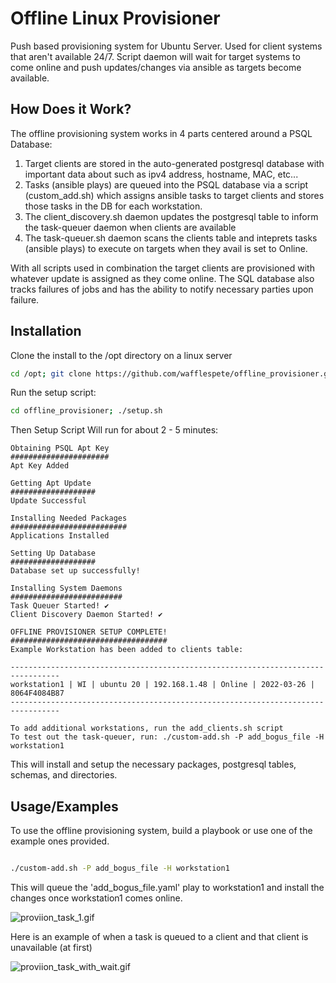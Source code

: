 # Offline Linux Provisioner

Push based provisioning system for Ubuntu Server. Used for client systems that aren't available 24/7. Script daemon will wait for target systems to come online and push updates/changes via ansible as targets become available.

## How Does it Work?

The offline provisioning system works in 4 parts centered around a PSQL Database:

1) Target clients are stored in the auto-generated postgresql database with important data about such as ipv4 address, hostname, MAC, etc...
2) Tasks (ansible plays) are queued into the PSQL database via a script (custom_add.sh) which assigns ansible tasks to target clients and stores those tasks in the DB for each workstation.
3) The client_discovery.sh daemon updates the postgresql table to inform the task-queuer daemon when clients are available
4) The task-queuer.sh daemon scans the clients table and inteprets tasks (ansible plays) to execute on targets when they avail is set to Online.

With all scripts used in combination the target clients are provisioned with whatever update is assigned as they come online. The SQL database also tracks failures of jobs and has the ability to notify necessary parties upon failure.

## Installation

Clone the install to the /opt directory on a linux server

```bash
cd /opt; git clone https://github.com/wafflespete/offline_provisioner.git
```

Run the setup script:

```bash
cd offline_provisioner; ./setup.sh

```
Then Setup Script Will run for about 2 - 5 minutes:
```
Obtaining PSQL Apt Key
######################
Apt Key Added      

Getting Apt Update 
###################
Update Successful

Installing Needed Packages
##########################
Applications Installed

Setting Up Database
###################
Database set up successfully!

Installing System Daemons
#########################
Task Queuer Started! ✔
Client Discovery Daemon Started! ✔

OFFLINE PROVISIONER SETUP COMPLETE!
###################################
Example Workstation has been added to clients table:

---------------------------------------------------------------------------------
workstation1 | WI | ubuntu 20 | 192.168.1.48 | Online | 2022-03-26 | 8064F4084B87
---------------------------------------------------------------------------------

To add additional workstations, run the add_clients.sh script
To test out the task-queuer, run: ./custom-add.sh -P add_bogus_file -H workstation1  
```
    
This will install and setup the necessary packages, postgresql tables, schemas, and directories.


## Usage/Examples

To use the offline provisioning system, build a playbook or use one of the example ones provided.


```bash

./custom-add.sh -P add_bogus_file -H workstation1

```

This will queue the 'add_bogus_file.yaml' play to workstation1 and install the changes once workstation1 comes online.


![proviion_task_1.gif](https://s1.gifyu.com/images/proviion_task_1.gif)

Here is an example of when a task is queued to a client and that client is unavailable (at first)

![proviion_task_with_wait.gif](https://s1.gifyu.com/images/proviion_task_with_wait.gif)
